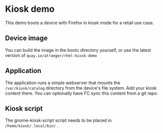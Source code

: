 # Kiosk demo

This demo boots a device with Firefox in kiosk mode for a retail use case.

## Device image

You can build the image in the bootc directory yourself, or use the latest
version of ```quay.io/atraeger/rhel-kiosk-demo```

## Application

The application runs a simple webserver that mounts the
```/var/kiosk/catalog``` directory from the device's file system. Add your
kiosk content there. You can optionally have FC sync this content from a git
repo.

## Kiosk script

The gnome-kiosk-script script needs to be placed in
```/home/kiosk/.local/bin/``` .

